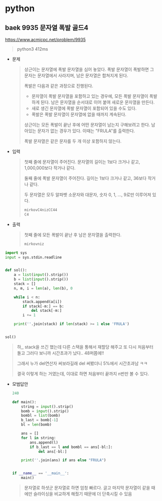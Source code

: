 # python

## baek 9935 문자열 폭발 골드4

https://www.acmicpc.net/problem/9935

> python3 412ms



* 문제

  > 상근이는 문자열에 폭발 문자열을 심어 놓았다. 폭발 문자열이 폭발하면 그 문자는 문자열에서 사라지며, 남은 문자열은 합쳐지게 된다.
  >
  > 폭발은 다음과 같은 과정으로 진행된다.
  >
  > - 문자열이 폭발 문자열을 포함하고 있는 경우에, 모든 폭발 문자열이 폭발하게 된다. 남은 문자열을 순서대로 이어 붙여 새로운 문자열을 만든다.
  > - 새로 생긴 문자열에 폭발 문자열이 포함되어 있을 수도 있다.
  > - 폭발은 폭발 문자열이 문자열에 없을 때까지 계속된다.
  >
  > 상근이는 모든 폭발이 끝난 후에 어떤 문자열이 남는지 구해보려고 한다. 남아있는 문자가 없는 경우가 있다. 이때는 "FRULA"를 출력한다.
  >
  > 폭발 문자열은 같은 문자를 두 개 이상 포함하지 않는다.
  
* 입력

  > 첫째 줄에 문자열이 주어진다. 문자열의 길이는 1보다 크거나 같고, 1,000,000보다 작거나 같다.
  >
  > 둘째 줄에 폭발 문자열이 주어진다. 길이는 1보다 크거나 같고, 36보다 작거나 같다.
  >
  > 두 문자열은 모두 알파벳 소문자와 대문자, 숫자 0, 1, ..., 9로만 이루어져 있다.
  >
  > ```bash
  > mirkovC4nizCC44
  > C4
  > ```
  >
  
* 출력

  > 첫째 줄에 모든 폭발이 끝난 후 남은 문자열을 출력한다.
  >
  > ```bash
  > mirkovniz
  > ```



```python
import sys
input = sys.stdin.readline


def sol():
    a = list(input().strip())
    b = list(input().strip())
    stack = []
    n, m, i = len(a), len(b), 0

    while i < n:
        stack.append(a[i])
        if stack[-m:] == b:
            del stack[-m:]
        i += 1

    print(''.join(stack) if len(stack) >= 1 else 'FRULA')


sol()
```

> 하,, stack을 쓰긴 했는데 다른 스택을 통해서 재할당 해주고 또 다시 처음부터 돌고 그러다 보니까 시간초과가 났다.. 48퍼쯤에!!
>
> 그래서 누가 del연산자 써보라길래 del 써봤더니 5%에서 시간초과남 ㅋㅋ
>
> 결국 이렇게 하는 거였는데, 이대로 하면 처음부터 끝까지 n번만 볼 수 있다.



* 모범답안

  ```python
  240
  
  def main():
      string = input().strip()
      bomb = input().strip()
      bombl = list(bomb)
      b_last = bomb[-1]
      bl = len(bomb)
  
      ans = []
      for l in string:
          ans.append(l)
          if b_last == l and bombl == ans[-bl:]:
              del ans[-bl:]
  
      print(''.join(ans) if ans else "FRULA")
  
  
  if __name__ == '__main__':
      main()
  ```
  
  > 문자열로 하셧군 문자열로 하면 엄청 빠르다. 글고 마지막 문자열이 같을 때에만 슬라이싱을 비교하게 해줬기 때문에 더 단축시킬 수 있음

